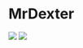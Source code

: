 # MrDexter


![](https://img.shields.io/badge/Status-Active%20&%20Updated-5bc0de?style=for-the-badge&logo=circleci)
![](https://mrdexter.ir/svg/cc.svg)
